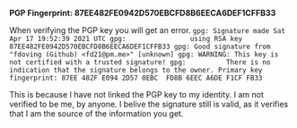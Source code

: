 __PGP Fingerprint: 87EE482FE0942D570EBCFD8B6EECA6DEF1CFFB33__


When verifying the PGP key you will get an error.
`gpg: Signature made Sat Apr 17 19:52:39 2021 UTC
gpg:                using RSA key 87EE482FE0942D570EBCFD8B6EECA6DEF1CFFB33
gpg: Good signature from "fdoving (Github) <fd21@pm.me>" [unknown]
gpg: WARNING: This key is not certified with a trusted signature!
gpg:          There is no indication that the signature belongs to the owner.
Primary key fingerprint: 87EE 482F E094 2D57 0EBC  FD8B 6EEC A6DE F1CF FB33`

This is because I have not linked the PGP key to my identity.
I am not verified to be me, by anyone. 
I belive the signature still is valid, as it verifies that I am the source of the information you get.
